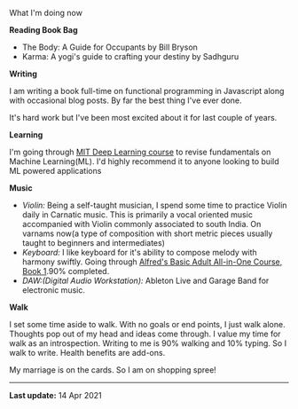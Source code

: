 What I'm doing now

**Reading Book Bag**

- The Body: A Guide for Occupants by Bill Bryson
- Karma: A yogi's guide to crafting your destiny by Sadhguru

**Writing**

I am writing a book full-time on functional programming in Javascript along with occasional blog posts. By far the best thing I've ever done.

It's hard work but I've been most excited about it for last couple of years.

**Learning**

I'm going through [MIT Deep Learning course](http://introtodeeplearning.com/) to revise fundamentals on Machine Learning(ML). I'd highly recommend it to anyone looking to build ML powered applications

**Music**

- _Violin:_ Being a self-taught musician, I spend some time to practice Violin daily in Carnatic music. This is primarily a vocal oriented music accompanied with Violin commonly associated to south India. On varnams now(a type of composition with short metric pieces usually taught to beginners and intermediates)
- _Keyboard:_ I like keyboard for it's ability to compose melody with harmony swiftly. Going through [Alfred's Basic Adult All-in-One Course, Book 1](https://www.amazon.com/Alfreds-Basic-Adult-All-Course-ebook/dp/B017OBN7CK/ref=sr_1_1?dchild=1&qid=1619288728&refinements=p_lbr_books_series_browse-bin%3AAlfred%27s+Basic+Adult+Piano+Course&s=books&sr=1-1).90% completed.
- _DAW:(Digital Audio Workstation):_ Ableton Live and Garage Band for electronic music.

**Walk**

I set some time aside to walk. With no goals or end points, I just walk alone. Thoughts pop out of my head and ideas come through. I value my time for walk as an introspection. Writing to me is 90% walking and 10% typing. So I walk to write. Health benefits are add-ons.

My marriage is on the cards. So I am on shopping spree!

---

**Last update:** 14 Apr 2021
